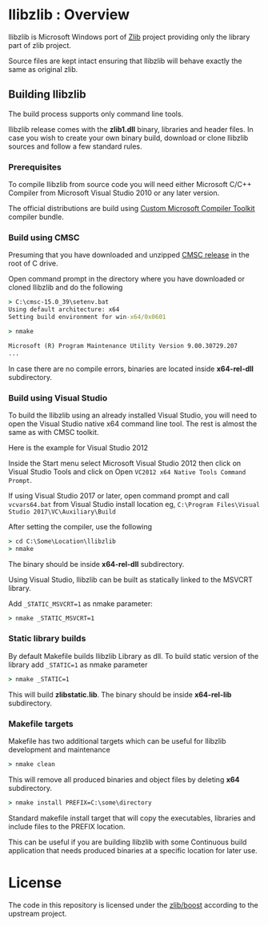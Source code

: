 # llibzlib : Overview

llibzlib is Microsoft Windows port of [Zlib](https://zlib.net)
project providing only the library part of zlib project.

Source files are kept intact ensuring that llibzlib will behave
exactly the same as original zlib.

## Building llibzlib

The build process supports only command line tools.

llibzlib release comes with the **zlib1.dll**
binary, libraries and header files.
In case you wish to create your own binary build,
download or clone llibzlib sources and follow a
few standard rules.

### Prerequisites

To compile llibzlib from source code you will need either
Microsoft C/C++ Compiler from Microsoft Visual Studio 2010
or any later version.

The official distributions are build using
[Custom Microsoft Compiler Toolkit](https://github.com/mturk/cmsc)
compiler bundle.


### Build using CMSC

Presuming that you have downloaded and unzipped
[CMSC release](https://github.com/mturk/cmsc/releases)
in the root of C drive.

Open command prompt in the directory where you have
downloaded or cloned llibzlib and do the following

```cmd
> C:\cmsc-15.0_39\setenv.bat
Using default architecture: x64
Setting build environment for win-x64/0x0601

> nmake

Microsoft (R) Program Maintenance Utility Version 9.00.30729.207
...
```

In case there are no compile errors, binaries are located
inside **x64-rel-dll** subdirectory.

### Build using Visual Studio

To build the llibzlib using an already installed Visual Studio,
you will need to open the Visual Studio native x64 command
line tool. The rest is almost the same as with CMSC toolkit.

Here is the example for Visual Studio 2012

Inside the Start menu select Microsoft Visual Studio 2012 then
click on Visual Studio Tools and click on
Open `VC2012 x64 Native Tools Command Prompt`.

If using Visual Studio 2017 or later, open command prompt
and call `vcvars64.bat` from Visual Studio install location
eg, `C:\Program Files\Visual Studio 2017\VC\Auxiliary\Build`


After setting the compiler, use the following

```cmd
> cd C:\Some\Location\llibzlib
> nmake

```

The binary should be inside **x64-rel-dll** subdirectory.

Using Visual Studio, llibzlib can be built
as statically linked to the MSVCRT library.

Add `_STATIC_MSVCRT=1` as nmake parameter:
```cmd
> nmake _STATIC_MSVCRT=1

```

### Static library builds

By default Makefile builds llibzlib Library as dll. To build
static version of the library add `_STATIC=1` as nmake parameter

```cmd
> nmake _STATIC=1

```

This will build **zlibstatic.lib**.
The binary should be inside **x64-rel-lib** subdirectory.

### Makefile targets

Makefile has two additional targets which can be useful
for llibzlib development and maintenance

```cmd
> nmake clean
```

This will remove all produced binaries and object files
by deleting **x64** subdirectory.

```cmd
> nmake install PREFIX=C:\some\directory
```

Standard makefile install target that will
copy the executables, libraries and include files to the PREFIX location.

This can be useful if you are building llibzlib with
some Continuous build application that needs produced
binaries at a specific location for later use.


# License

The code in this repository is licensed under the [zlib/boost](LICENSE.txt)
according to the upstream project.
